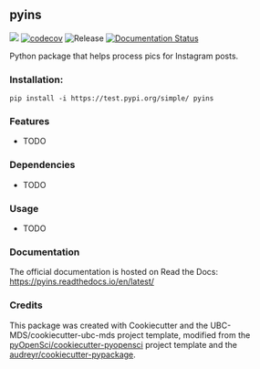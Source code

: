 ## pyins 

![](https://github.com/Zhang-Haipeng/pyins/workflows/build/badge.svg) [![codecov](https://codecov.io/gh/Zhang-Haipeng/pyins/branch/main/graph/badge.svg)](https://codecov.io/gh/Zhang-Haipeng/pyins) ![Release](https://github.com/Zhang-Haipeng/pyins/workflows/Release/badge.svg) [![Documentation Status](https://readthedocs.org/projects/pyins/badge/?version=latest)](https://pyins_rz.readthedocs.io/en/latest/?badge=latest)

Python package that helps process pics for Instagram posts.

### Installation:

```
pip install -i https://test.pypi.org/simple/ pyins
```

### Features
- TODO

### Dependencies

- TODO

### Usage

- TODO

### Documentation
The official documentation is hosted on Read the Docs: <https://pyins.readthedocs.io/en/latest/>

### Credits
This package was created with Cookiecutter and the UBC-MDS/cookiecutter-ubc-mds project template, modified from the [pyOpenSci/cookiecutter-pyopensci](https://github.com/pyOpenSci/cookiecutter-pyopensci) project template and the [audreyr/cookiecutter-pypackage](https://github.com/audreyr/cookiecutter-pypackage).
